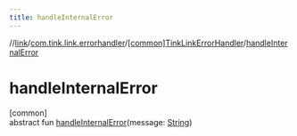 ```yaml
---
title: handleInternalError
---
```

//[link](../../../index.html)/[com.tink.link.errorhandler](../index.html)/[[common]TinkLinkErrorHandler](index.html)/[handleInternalError](handle-internal-error.html)



# handleInternalError



[common]\
abstract fun [handleInternalError](handle-internal-error.html)(message: [String](https://kotlinlang.org/api/latest/jvm/stdlib/kotlin/-string/index.html))




